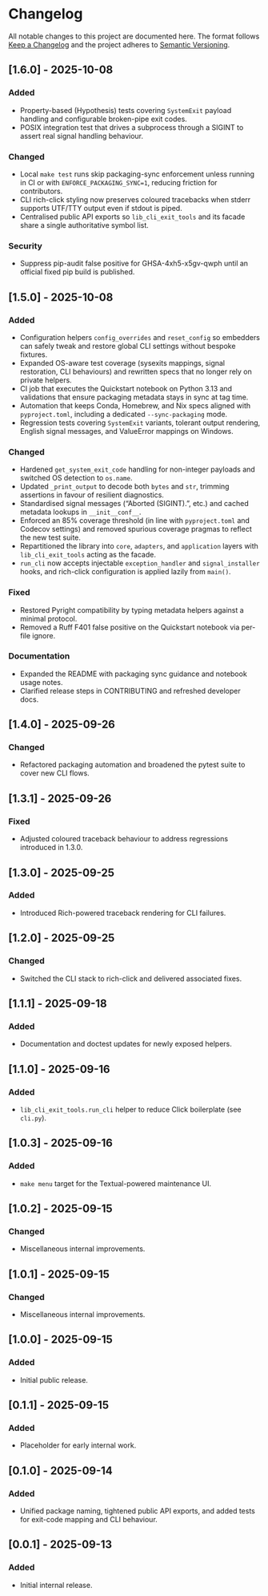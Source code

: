 # Changelog

All notable changes to this project are documented here. The format follows [Keep a Changelog](https://keepachangelog.com/en/1.1.0/) and the project adheres to [Semantic Versioning](https://semver.org/spec/v2.0.0.html).


## [1.6.0] - 2025-10-08

### Added
- Property-based (Hypothesis) tests covering `SystemExit` payload handling and configurable broken-pipe exit codes.
- POSIX integration test that drives a subprocess through a SIGINT to assert real signal handling behaviour.

### Changed
- Local `make test` runs skip packaging-sync enforcement unless running in CI or with `ENFORCE_PACKAGING_SYNC=1`, reducing friction for contributors.
- CLI rich-click styling now preserves coloured tracebacks when stderr supports UTF/TTY output even if stdout is piped.
- Centralised public API exports so `lib_cli_exit_tools` and its facade share a single authoritative symbol list.

### Security
- Suppress pip-audit false positive for GHSA-4xh5-x5gv-qwph until an official fixed pip build is published.

## [1.5.0] - 2025-10-08

### Added
- Configuration helpers `config_overrides` and `reset_config` so embedders can
  safely tweak and restore global CLI settings without bespoke fixtures.
- Expanded OS-aware test coverage (sysexits mappings, signal restoration, CLI
  behaviours) and rewritten specs that no longer rely on private helpers.
- CI job that executes the Quickstart notebook on Python 3.13 and validations that ensure packaging metadata stays in sync at tag time.
- Automation that keeps Conda, Homebrew, and Nix specs aligned with `pyproject.toml`, including a dedicated `--sync-packaging` mode.
- Regression tests covering `SystemExit` variants, tolerant output rendering, English signal messages, and ValueError mappings on Windows.

### Changed
- Hardened `get_system_exit_code` handling for non-integer payloads and switched OS detection to `os.name`.
- Updated `_print_output` to decode both `bytes` and `str`, trimming assertions in favour of resilient diagnostics.
- Standardised signal messages (“Aborted (SIGINT).”, etc.) and cached metadata lookups in `__init__conf__`.
- Enforced an 85% coverage threshold (in line with `pyproject.toml` and Codecov settings) and removed spurious coverage pragmas to reflect the new test suite.
- Repartitioned the library into `core`, `adapters`, and `application` layers with `lib_cli_exit_tools` acting as the facade.
- `run_cli` now accepts injectable `exception_handler` and `signal_installer` hooks, and rich-click configuration is applied lazily from `main()`.

### Fixed
- Restored Pyright compatibility by typing metadata helpers against a minimal protocol.
- Removed a Ruff F401 false positive on the Quickstart notebook via per-file ignore.

### Documentation
- Expanded the README with packaging sync guidance and notebook usage notes.
- Clarified release steps in CONTRIBUTING and refreshed developer docs.

## [1.4.0] - 2025-09-26

### Changed
- Refactored packaging automation and broadened the pytest suite to cover new CLI flows.

## [1.3.1] - 2025-09-26

### Fixed
- Adjusted coloured traceback behaviour to address regressions introduced in 1.3.0.

## [1.3.0] - 2025-09-25

### Added
- Introduced Rich-powered traceback rendering for CLI failures.

## [1.2.0] - 2025-09-25

### Changed
- Switched the CLI stack to rich-click and delivered associated fixes.

## [1.1.1] - 2025-09-18

### Added
- Documentation and doctest updates for newly exposed helpers.

## [1.1.0] - 2025-09-16

### Added
- `lib_cli_exit_tools.run_cli` helper to reduce Click boilerplate (see `cli.py`).

## [1.0.3] - 2025-09-16

### Added
- `make menu` target for the Textual-powered maintenance UI.

## [1.0.2] - 2025-09-15

### Changed
- Miscellaneous internal improvements.

## [1.0.1] - 2025-09-15

### Changed
- Miscellaneous internal improvements.

## [1.0.0] - 2025-09-15

### Added
- Initial public release.

## [0.1.1] - 2025-09-15

### Added
- Placeholder for early internal work.

## [0.1.0] - 2025-09-14

### Added
- Unified package naming, tightened public API exports, and added tests for exit-code mapping and CLI behaviour.

## [0.0.1] - 2025-09-13

### Added
- Initial internal release.
